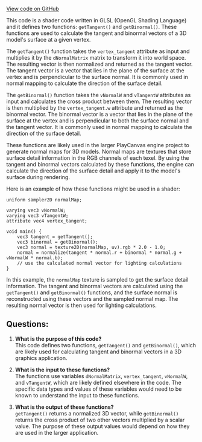 [View code on GitHub](https://github.com/playcanvas/engine/src/scene/shader-lib/chunks/lit/vert/tangentBinormal.js)

This code is a shader code written in GLSL (OpenGL Shading Language) and it defines two functions: `getTangent()` and `getBinormal()`. These functions are used to calculate the tangent and binormal vectors of a 3D model's surface at a given vertex. 

The `getTangent()` function takes the `vertex_tangent` attribute as input and multiplies it by the `dNormalMatrix` matrix to transform it into world space. The resulting vector is then normalized and returned as the tangent vector. The tangent vector is a vector that lies in the plane of the surface at the vertex and is perpendicular to the surface normal. It is commonly used in normal mapping to calculate the direction of the surface detail.

The `getBinormal()` function takes the `vNormalW` and `vTangentW` attributes as input and calculates the cross product between them. The resulting vector is then multiplied by the `vertex_tangent.w` attribute and returned as the binormal vector. The binormal vector is a vector that lies in the plane of the surface at the vertex and is perpendicular to both the surface normal and the tangent vector. It is commonly used in normal mapping to calculate the direction of the surface detail.

These functions are likely used in the larger PlayCanvas engine project to generate normal maps for 3D models. Normal maps are textures that store surface detail information in the RGB channels of each texel. By using the tangent and binormal vectors calculated by these functions, the engine can calculate the direction of the surface detail and apply it to the model's surface during rendering. 

Here is an example of how these functions might be used in a shader:

```
uniform sampler2D normalMap;

varying vec3 vNormalW;
varying vec3 vTangentW;
attribute vec4 vertex_tangent;

void main() {
    vec3 tangent = getTangent();
    vec3 binormal = getBinormal();
    vec3 normal = texture2D(normalMap, uv).rgb * 2.0 - 1.0;
    normal = normalize(tangent * normal.r + binormal * normal.g + vNormalW * normal.b);
    // use the calculated normal vector for lighting calculations
}
```

In this example, the `normalMap` texture is sampled to get the surface detail information. The tangent and binormal vectors are calculated using the `getTangent()` and `getBinormal()` functions, and the surface normal is reconstructed using these vectors and the sampled normal map. The resulting normal vector is then used for lighting calculations.
## Questions: 
 1. **What is the purpose of this code?**\
This code defines two functions, `getTangent()` and `getBinormal()`, which are likely used for calculating tangent and binormal vectors in a 3D graphics application.

2. **What is the input to these functions?**\
The functions use variables `dNormalMatrix`, `vertex_tangent`, `vNormalW`, and `vTangentW`, which are likely defined elsewhere in the code. The specific data types and values of these variables would need to be known to understand the input to these functions.

3. **What is the output of these functions?**\
`getTangent()` returns a normalized 3D vector, while `getBinormal()` returns the cross product of two other vectors multiplied by a scalar value. The purpose of these output values would depend on how they are used in the larger application.